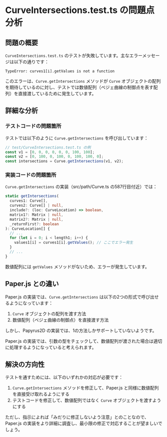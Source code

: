 # CurveIntersections.test.ts の問題点分析

## 問題の概要

`CurveIntersections.test.ts` のテストが失敗しています。主なエラーメッセージは以下の通りです：

```
TypeError: curves1[i].getValues is not a function
```

このエラーは、`Curve.getIntersections` メソッドが `Curve` オブジェクトの配列を期待しているのに対し、テストでは数値配列（ベジェ曲線の制御点を表す配列）を直接渡しているために発生しています。

## 詳細な分析

### テストコードの問題箇所

テストでは以下のように `Curve.getIntersections` を呼び出しています：

```typescript
// test/CurveIntersections.test.ts の例
const v1 = [0, 0, 0, 0, 0, 0, 100, 100];
const v2 = [0, 100, 0, 100, 0, 100, 100, 0];
const intersections = Curve.getIntersections(v1, v2);
```

### 実装コードの問題箇所

`Curve.getIntersections` の実装（src/path/Curve.ts の587行目付近）では：

```typescript
static getIntersections(
  curves1: Curve[],
  curves2: Curve[] | null,
  include?: (loc: CurveLocation) => boolean,
  matrix1?: Matrix | null,
  matrix2?: Matrix | null,
  _returnFirst?: boolean
): CurveLocation[] {
  // ...
  for (let i = 0; i < length1; i++) {
    values1[i] = curves1[i].getValues(); // ここでエラー発生
  }
  // ...
}
```

数値配列には `getValues` メソッドがないため、エラーが発生しています。

## Paper.js との違い

Paper.js の実装では、`Curve.getIntersections` は以下の2つの形式で呼び出せるようになっています：

1. `Curve` オブジェクトの配列を渡す方法
2. 数値配列（ベジェ曲線の制御点）を直接渡す方法

しかし、Papyrus2D の実装では、1の方法しかサポートしていないようです。

Paper.js の実装では、引数の型をチェックして、数値配列が渡された場合は適切に処理するようになっていると考えられます。

## 解決の方向性

テストを通すためには、以下のいずれかの対応が必要です：

1. `Curve.getIntersections` メソッドを修正して、Paper.js と同様に数値配列を直接受け取れるようにする
2. テストコードを修正して、数値配列ではなく `Curve` オブジェクトを渡すようにする

ただし、指示によれば「みだりに修正しないよう注意」とのことなので、Paper.js の実装をより詳細に調査し、最小限の修正で対応することが望ましいでしょう。
